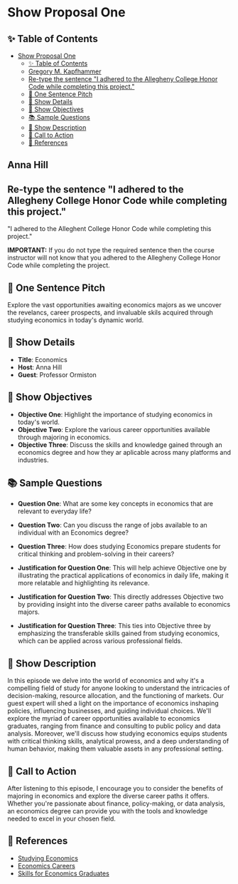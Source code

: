 # Show Proposal One

## ✨ Table of Contents

<!---toc start-->

* [Show Proposal One](#show-proposal-one)
  * [✨ Table of Contents](#-table-of-contents)
  * [Gregory M. Kapfhammer](#gregory-m-kapfhammer)
  * [Re-type the sentence "I adhered to the Allegheny College Honor Code while completing this project."](#re-type-the-sentence-i-adhered-to-the-allegheny-college-honor-code-while-completing-this-project)
  * [🏁 One Sentence Pitch](#-one-sentence-pitch)
  * [🔬 Show Details](#-show-details)
  * [📝 Show Objectives](#-show-objectives)
  * [📚 Sample Questions](#-sample-questions)
  * [🎉 Show Description](#-show-description)
  * [📢 Call to Action](#-call-to-action)
  * [🦜 References](#-references)

<!---toc end-->

## Anna Hill

## Re-type the sentence "I adhered to the Allegheny College Honor Code while completing this project."

"I adhered to the Alleghent College Honor Code while completing this project."

**IMPORTANT:** If you do not type the required sentence then the course
instructor will not know that you adhered to the Allegheny College Honor Code
while completing the project.

## 🏁 One Sentence Pitch

Explore the vast opportunities awaiting economics majors as we uncover the revelancs, career prospects, and invaluable skils acquired through studying economics in today's dynamic world.

## 🔬 Show Details

- **Title**: Economics
- **Host**: Anna Hill
- **Guest**: Professor Ormiston

## 📝 Show Objectives

- **Objective One**: Highlight the importance of studying economics in today's world.
- **Objective Two**: Explore the various career opportunities available through majoring in economics.
- **Objective Three**: Discuss the skills and knowledge gained through an economics degree and how they ar aplicable across many platforms and industries.

## 📚 Sample Questions

- **Question One**: What are some key concepts in economics that are relevant to everyday life?
- **Question Two**: Can you discuss the range of jobs available to an individual with an Economics degree?
- **Question Three**: How does studying Economics prepare students for critical thinking and problem-solving in their careers?

- **Justification for Question One**: This will help achieve Objective one by illustrating the practical applications of economics in daily life, making it more relatable and highlighting its relevance.
- **Justification for Question Two**: This directly addresses Objective two by providing insight into the diverse career paths available to economics majors.
- **Justification for Question Three**: This ties into Objective three by emphasizing the transferable skills gained from studying economics, which can be applied across various professional fields.

## 🎉 Show Description

In this episode we delve into the world of economics and why it's a compelling field of study for anyone looking to understand the intricacies of decision-making, resource allocation, and the functioning of markets. Our guest expert will shed a light on the importance of economics inshaping policies, influencing businesses, and guiding individual choices. We'll explore the myriad of career opportunities available to economics graduates, ranging from finance and consulting to public policy and data analysis. Moreover, we'll discuss how studying economics equips students with critical thinking skills, analytical prowess, and a deep understanding of human behavior, making them valuable assets in any professional setting.


## 📢 Call to Action

After listening to this episode, I encourage you to consider the benefits of majoring in economics and explore the diverse career paths it offers. Whether you're passionate about finance, policy-making, or data analysis, an economics degree can provide you with the tools and knowledge needed to excel in your chosen field.

## 🦜 References

- [Studying Economics](https://www.depts.ttu.edu/economics/whyshouldimajorineconomics.php#:~:text=Studying%20economics%20provides%20you%20with,just%20to%20name%20a%20few.)
- [Economics Careers](https://www.aeaweb.org/resources/students/careers)
- [Skills for Economics Graduates](https://www.stlouisfed.org/open-vault/2022/may/skills-people-with-econ-degrees)
